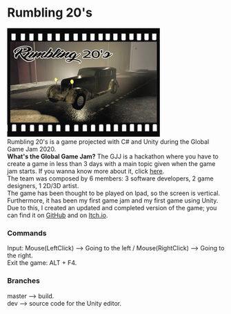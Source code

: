 <h1>Rumbling 20's</h1>

![](Images/Title.png) </br>
Rumbling 20's is a game projected with C# and Unity during the Global Game Jam 2020. </br>
<b>What's the Global Game Jam?</b> The GJJ is a hackathon where you have to create a game in less than 3 days with a main topic given when the game jam starts. If you wanna know more about it, click [here](https://globalgamejam.org/about). </br>
The team was composed by 6 members: 3 software developers, 2 game designers, 1 2D/3D artist. </br>
The game has been thought to be played on Ipad, so the screen is vertical. </br>
Furthermore, it has been my first game jam and my first game using Unity. Due to this, I created an updated and completed version of the game; you can find it on [GitHub](https://github.com/ThrustWorld/Rumbling20-s-Remake) and on [Itch.io](https://thrustworld.itch.io/rumbling-20s-remake). </br>

<h3>Commands</h3>
Input: Mouse(LeftClick) --> Going to the left / Mouse(RightClick) --> Going to the right. </br>     
Exit the game: ALT + F4.

<h3>Branches</h3>
master --> build. </br>
dev --> source code for the Unity editor.
